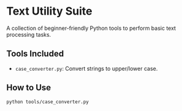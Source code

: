 # Text Utility Suite

A collection of beginner-friendly Python tools to perform basic text processing tasks.

## Tools Included
- `case_converter.py`: Convert strings to upper/lower case.

## How to Use
```bash
python tools/case_converter.py
